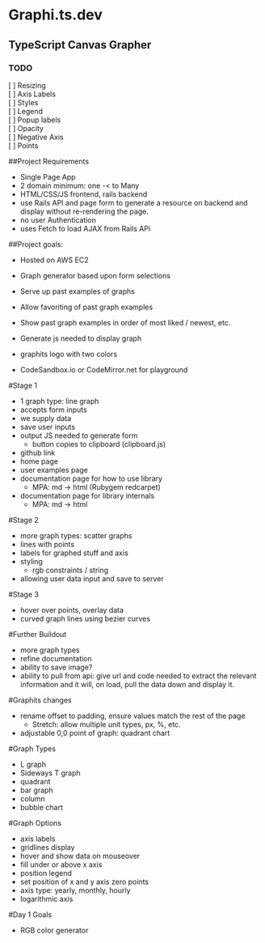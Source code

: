 # Graphi.ts.dev

## TypeScript Canvas Grapher
### TODO
[ ] Resizing  
[ ] Axis Labels  
[ ] Styles  
[ ] Legend  
[ ] Popup labels  
[ ] Opacity  
[ ] Negative Axis  
[ ] Points  

##Project Requirements
* Single Page App
* 2 domain minimum: one -< to Many
* HTML/CSS/JS frontend, rails backend
* use Rails API and page form to generate a resource on backend and display without re-rendering the page.
* no user Authentication
* uses Fetch to load AJAX from Rails APi


##Project goals:
* Hosted on AWS EC2
* Graph generator based upon form selections
* Serve up past examples of graphs
* Allow favoriting of past graph examples
* Show past graph examples in order of most liked / newest, etc.
* Generate js needed to display graph
* graphits logo with two colors

* CodeSandbox.io or CodeMirror.net for playground

#Stage 1
* 1 graph type: line graph
* accepts form inputs 
* we supply data
* save user inputs 
* output JS needed to generate form
  * button copies to clipboard (clipboard.js)
* github link
* home page
* user examples page
* documentation page for how to use library
  * MPA: md -> html (Rubygem redcarpet)
* documentation page for library internals
  * MPA: md -> html

#Stage 2
* more graph types: scatter graphs
* lines with points
* labels for graphed stuff and axis
* styling
  * rgb constraints / string
* allowing user data input and save to server

#Stage 3
* hover over points, overlay data
* curved graph lines using bezier curves

#Further Buildout
* more graph types
* refine documentation
* ability to save image?
* ability to pull from api: give url and code needed to extract the relevant information and it will,
on load, pull the data down and display it.

#Graphits changes
* rename offset to padding, ensure values match the rest of the page
  * Stretch: allow multiple unit types, px, %, etc.
* adjustable 0,0 point of graph: quadrant chart


#Graph Types
* L graph
* Sideways T graph
* quadrant
* bar graph
* column
* bubble chart

#Graph Options
* axis labels
* gridlines display
* hover and show data on mouseover
* fill under or above x axis
* position legend
* set position of x and y axis zero points
* axis type: yearly, monthly, hourly
* logarithmic axis


#Day 1 Goals
* RGB color generator